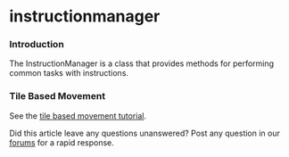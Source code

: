 # instructionmanager

### Introduction

The InstructionManager is a class that provides methods for performing common tasks with instructions.

### Tile Based Movement

See the [tile based movement tutorial](../../../../../frb/docs/index.php).

Did this article leave any questions unanswered? Post any question in our [forums](../../../../../frb/forum.md) for a rapid response.
